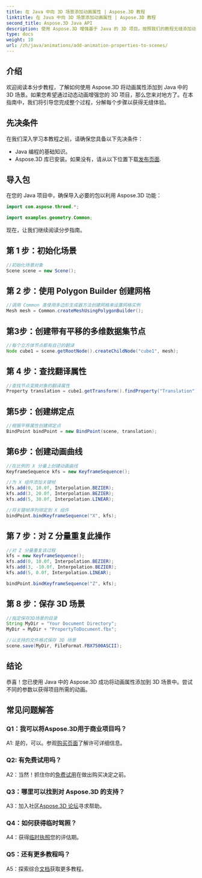 ```yaml
---
title: 在 Java 中向 3D 场景添加动画属性 | Aspose.3D 教程
linktitle: 在 Java 中向 3D 场景添加动画属性 | Aspose.3D 教程
second_title: Aspose.3D Java API
description: 使用 Aspose.3D 增强基于 Java 的 3D 项目。按照我们的教程无缝添加动画属性。
type: docs
weight: 10
url: /zh/java/animations/add-animation-properties-to-scenes/
---
```

## 介绍

欢迎阅读本分步教程，了解如何使用 Aspose.3D 将动画属性添加到 Java 中的 3D 场景。如果您希望通过动态动画增强您的 3D 项目，那么您来对地方了。在本指南中，我们将引导您完成整个过程，分解每个步骤以获得无缝体验。

## 先决条件

在我们深入学习本教程之前，请确保您具备以下先决条件：

- Java 编程的基础知识。
-  Aspose.3D 库已安装。如果没有，请从以下位置下载[发布页面](https://releases.aspose.com/3d/java/).

## 导入包

在您的 Java 项目中，确保导入必要的包以利用 Aspose.3D 功能：

```java
import com.aspose.threed.*;

import examples.geometry.Common;
```

现在，让我们继续阅读分步指南。

## 第 1 步：初始化场景

```java
//初始化场景对象
Scene scene = new Scene();
```

## 第 2 步：使用 Polygon Builder 创建网格

```java
//调用 Common 类使用多边形生成器方法创建网格来设置网格实例
Mesh mesh = Common.createMeshUsingPolygonBuilder();
```

## 第3步：创建带有平移的多维数据集节点

```java
//每个立方体节点都有自己的翻译
Node cube1 = scene.getRootNode().createChildNode("cube1", mesh);
```

## 第 4 步：查找翻译属性

```java
//查找节点变换对象的翻译属性
Property translation = cube1.getTransform().findProperty("Translation");
```

## 第5步：创建绑定点

```java
//根据平移属性创建绑定点
BindPoint bindPoint = new BindPoint(scene, translation);
```

## 第6步：创建动画曲线

```java
//在比例的 X 分量上创建动画曲线
KeyframeSequence kfs = new KeyframeSequence();

//为 X 组件添加关键帧
kfs.add(0, 10.0f, Interpolation.BEZIER);
kfs.add(3, 20.0f, Interpolation.BEZIER);
kfs.add(5, 30.0f, Interpolation.LINEAR);

//将关键帧序列绑定到 X 组件
bindPoint.bindKeyframeSequence("X", kfs);
```

## 第 7 步：对 Z 分量重复此操作

```java
//对 Z 分量重复该过程
kfs = new KeyframeSequence();
kfs.add(0, 10.0f, Interpolation.BEZIER);
kfs.add(3, -10.0f, Interpolation.BEZIER);
kfs.add(5, 0.0f, Interpolation.LINEAR);

bindPoint.bindKeyframeSequence("Z", kfs);
```

## 第 8 步：保存 3D 场景

```java
//指定保存3D场景的目录
String MyDir = "Your Document Directory";
MyDir = MyDir + "PropertyToDocument.fbx";

//以支持的文件格式保存 3D 场景
scene.save(MyDir, FileFormat.FBX7500ASCII);
```

## 结论

恭喜！您已使用 Java 中的 Aspose.3D 成功将动画属性添加到 3D 场景中。尝试不同的参数以获得项目所需的动画。

## 常见问题解答

### Q1：我可以将Aspose.3D用于商业项目吗？

 A1: 是的，可以。参观[购买页面](https://purchase.aspose.com/buy)了解许可详细信息。

### Q2: 有免费试用吗？

 A2：当然！抓住你的[免费试用](https://releases.aspose.com/)在做出购买决定之前。

### Q3：哪里可以找到对 Aspose.3D 的支持？

 A3：加入社区[Aspose.3D 论坛](https://forum.aspose.com/c/3d/18)寻求帮助。

### Q4：如何获得临时驾照？

 A4：获得[临时执照](https://purchase.aspose.com/temporary-license/)您的评估期。

### Q5：还有更多教程吗？

 A5：探索综合[文档](https://reference.aspose.com/3d/java/)获取更多教程。